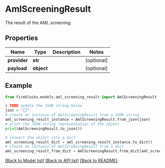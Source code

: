# AmlScreeningResult

The result of the AML screening.

## Properties

Name | Type | Description | Notes
------------ | ------------- | ------------- | -------------
**provider** | **str** |  | [optional] 
**payload** | **object** |  | [optional] 

## Example

```python
from fireblocks.models.aml_screening_result import AmlScreeningResult

# TODO update the JSON string below
json = "{}"
# create an instance of AmlScreeningResult from a JSON string
aml_screening_result_instance = AmlScreeningResult.from_json(json)
# print the JSON string representation of the object
print(AmlScreeningResult.to_json())

# convert the object into a dict
aml_screening_result_dict = aml_screening_result_instance.to_dict()
# create an instance of AmlScreeningResult from a dict
aml_screening_result_from_dict = AmlScreeningResult.from_dict(aml_screening_result_dict)
```
[[Back to Model list]](../README.md#documentation-for-models) [[Back to API list]](../README.md#documentation-for-api-endpoints) [[Back to README]](../README.md)


